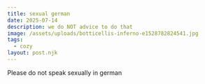```yaml
---
title: sexual german
date: 2025-07-14
description: we do NOT advice to do that
image: /assets/uploads/botticellis-inferno-e1528782824541.jpg
tags:
  - cozy
layout: post.njk
---
```

P﻿lease do not speak sexually in german
